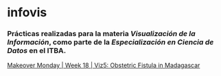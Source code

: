 # infovis

### Prácticas realizadas para la materia *Visualización de la Información*, como parte de la *Especialización en Ciencia de Datos* en el ITBA.

[Makeover Monday | Week 18 | Viz5: Obstetric Fistula in Madagascar](https://altromondo.github.io/infovis/tableau_1er_ejercicio.html)


